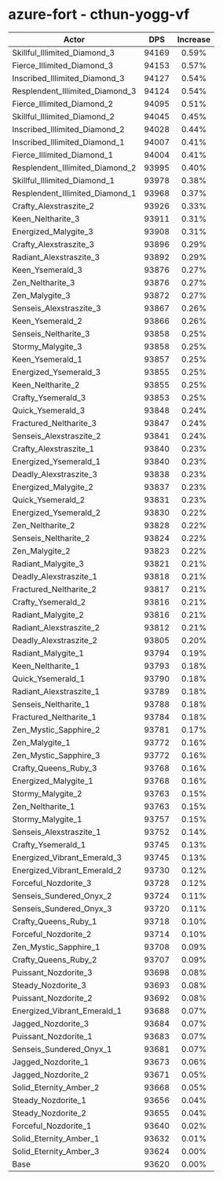 # azure-fort - cthun-yogg-vf
| Actor | DPS | Increase |
|---|:---:|:---:|
|Skillful_Illimited_Diamond_3|94169|0.59%|
|Fierce_Illimited_Diamond_3|94153|0.57%|
|Inscribed_Illimited_Diamond_3|94127|0.54%|
|Resplendent_Illimited_Diamond_3|94124|0.54%|
|Fierce_Illimited_Diamond_2|94095|0.51%|
|Skillful_Illimited_Diamond_2|94045|0.45%|
|Inscribed_Illimited_Diamond_2|94028|0.44%|
|Inscribed_Illimited_Diamond_1|94007|0.41%|
|Fierce_Illimited_Diamond_1|94004|0.41%|
|Resplendent_Illimited_Diamond_2|93995|0.40%|
|Skillful_Illimited_Diamond_1|93978|0.38%|
|Resplendent_Illimited_Diamond_1|93968|0.37%|
|Crafty_Alexstraszite_2|93926|0.33%|
|Keen_Neltharite_3|93911|0.31%|
|Energized_Malygite_3|93908|0.31%|
|Crafty_Alexstraszite_3|93896|0.29%|
|Radiant_Alexstraszite_3|93892|0.29%|
|Keen_Ysemerald_3|93876|0.27%|
|Zen_Neltharite_3|93876|0.27%|
|Zen_Malygite_3|93872|0.27%|
|Senseis_Alexstraszite_3|93867|0.26%|
|Keen_Ysemerald_2|93866|0.26%|
|Senseis_Neltharite_3|93858|0.25%|
|Stormy_Malygite_3|93858|0.25%|
|Keen_Ysemerald_1|93857|0.25%|
|Energized_Ysemerald_3|93855|0.25%|
|Keen_Neltharite_2|93855|0.25%|
|Crafty_Ysemerald_3|93853|0.25%|
|Quick_Ysemerald_3|93848|0.24%|
|Fractured_Neltharite_3|93847|0.24%|
|Senseis_Alexstraszite_2|93841|0.24%|
|Crafty_Alexstraszite_1|93840|0.23%|
|Energized_Ysemerald_1|93840|0.23%|
|Deadly_Alexstraszite_3|93838|0.23%|
|Energized_Malygite_2|93837|0.23%|
|Quick_Ysemerald_2|93831|0.23%|
|Energized_Ysemerald_2|93830|0.22%|
|Zen_Neltharite_2|93828|0.22%|
|Senseis_Neltharite_2|93824|0.22%|
|Zen_Malygite_2|93823|0.22%|
|Radiant_Malygite_3|93821|0.21%|
|Deadly_Alexstraszite_1|93818|0.21%|
|Fractured_Neltharite_2|93817|0.21%|
|Crafty_Ysemerald_2|93816|0.21%|
|Radiant_Malygite_2|93816|0.21%|
|Radiant_Alexstraszite_2|93812|0.21%|
|Deadly_Alexstraszite_2|93805|0.20%|
|Radiant_Malygite_1|93794|0.19%|
|Keen_Neltharite_1|93793|0.18%|
|Quick_Ysemerald_1|93790|0.18%|
|Radiant_Alexstraszite_1|93789|0.18%|
|Senseis_Neltharite_1|93788|0.18%|
|Fractured_Neltharite_1|93784|0.18%|
|Zen_Mystic_Sapphire_2|93781|0.17%|
|Zen_Malygite_1|93772|0.16%|
|Zen_Mystic_Sapphire_3|93772|0.16%|
|Crafty_Queens_Ruby_3|93768|0.16%|
|Energized_Malygite_1|93768|0.16%|
|Stormy_Malygite_2|93763|0.15%|
|Zen_Neltharite_1|93763|0.15%|
|Stormy_Malygite_1|93757|0.15%|
|Senseis_Alexstraszite_1|93752|0.14%|
|Crafty_Ysemerald_1|93745|0.13%|
|Energized_Vibrant_Emerald_3|93745|0.13%|
|Energized_Vibrant_Emerald_2|93730|0.12%|
|Forceful_Nozdorite_3|93728|0.12%|
|Senseis_Sundered_Onyx_2|93724|0.11%|
|Senseis_Sundered_Onyx_3|93720|0.11%|
|Crafty_Queens_Ruby_1|93718|0.10%|
|Forceful_Nozdorite_2|93714|0.10%|
|Zen_Mystic_Sapphire_1|93708|0.09%|
|Crafty_Queens_Ruby_2|93707|0.09%|
|Puissant_Nozdorite_3|93698|0.08%|
|Steady_Nozdorite_3|93693|0.08%|
|Puissant_Nozdorite_2|93692|0.08%|
|Energized_Vibrant_Emerald_1|93688|0.07%|
|Jagged_Nozdorite_3|93684|0.07%|
|Puissant_Nozdorite_1|93683|0.07%|
|Senseis_Sundered_Onyx_1|93681|0.07%|
|Jagged_Nozdorite_1|93673|0.06%|
|Jagged_Nozdorite_2|93671|0.05%|
|Solid_Eternity_Amber_2|93668|0.05%|
|Steady_Nozdorite_1|93656|0.04%|
|Steady_Nozdorite_2|93655|0.04%|
|Forceful_Nozdorite_1|93640|0.02%|
|Solid_Eternity_Amber_1|93632|0.01%|
|Solid_Eternity_Amber_3|93624|0.00%|
|Base|93620|0.00%|
